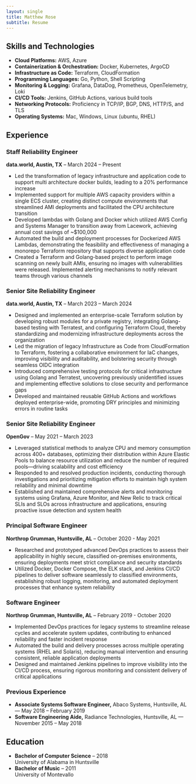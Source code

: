 ```yaml
---
layout: single
title: Matthew Rose
subtitle: Resume
---
```


## Skills and Technologies
- **Cloud Platforms:** AWS, Azure
- **Containerization & Orchestration:** Docker, Kubernetes, ArgoCD
- **Infrastructure as Code:** Terraform, CloudFormation
- **Programming Languages:** Go, Python, Shell Scripting
- **Monitoring & Logging:** Grafana, DataDog, Prometheus, OpenTelemetry, Loki
- **CI/CD Tools:** Jenkins, GitHub Actions, various build tools
- **Networking Protocols:** Proficiency in TCP/IP, BGP, DNS, HTTP/S, and TLS
- **Operating Systems:** Mac, Windows, Linux (ubuntu, RHEL)

## Experience

### Staff Reliability Engineer
**data.world, Austin, TX** – March 2024 – Present
- Led the transformation of legacy infrastructure and application code to support multi architecture docker builds, leading to a 20% performance increase
- Implemented support for multiple AWS capacity providers within a single ECS cluster, creating distinct compute environments that streamlined AMI deployments and facilitated the CPU architecture transition
- Developed lambdas with Golang and Docker which utilized AWS Config and Systems Manager to transition away from Lacework, achieving annual cost savings of ~$100,000
- Automated the build and deployment processes for Dockerized AWS Lambdas, demonstrating the feasibility and effectiveness of managing a monorepo Terraform repository that supports diverse application code
- Created a Terraform and Golang-based project to perform image scanning on newly built AMIs, ensuring no images with vulnerabilities were released. Implemented alerting mechanisms to notify relevant teams through various channels

### Senior Site Reliability Engineer
**data.world, Austin, TX** – March 2023 – March 2024
- Designed and implemented an enterprise-scale Terraform solution by developing robust modules for a private registry, integrating Golang-based testing with Terratest, and configuring Terraform Cloud, thereby standardizing and modernizing infrastructure deployments across the organization
- Led the migration of legacy Infrastructure as Code from CloudFormation to Terraform, fostering a collaborative environment for IaC changes, improving visibility and auditability, and bolstering security through seamless OIDC integration
- Introduced comprehensive testing protocols for critical infrastructure using Golang and Terratest, uncovering previously unidentified issues and implementing effective solutions to close security and performance gaps
- Developed and maintained reusable GitHub Actions and workflows deployed enterprise-wide, promoting DRY principles and minimizing errors in routine tasks

### Senior Site Reliability Engineer
**OpenGov** – May 2021 – March 2023
- Leveraged statistical methods to analyze CPU and memory consumption across 400+ databases, optimizing their distribution within Azure Elastic Pools to balance resource utilization and reduce the number of required pools—driving scalability and cost efficiency
- Responded to and resolved production incidents, conducting thorough investigations and prioritizing mitigation efforts to maintain high system reliability and minimal downtime
- Established and maintained comprehensive alerts and monitoring systems using Grafana, Azure Monitor, and New Relic to track critical SLIs and SLOs across infrastructure and applications, ensuring proactive issue detection and system health

### Principal Software Engineer
**Northrop Grumman, Huntsville, AL** – October 2020 - May 2021
- Researched and prototyped advanced DevOps practices to assess their applicability in highly secure, classified on-premises environments, ensuring deployments meet strict compliance and security standards
- Utilized Docker, Docker Compose, the ELK stack, and Jenkins CI/CD pipelines to deliver software seamlessly to classified environments, establishing robust logging, monitoring, and automated deployment processes that enhance system reliability

### Software Engineer
**Northrop Grumman, Huntsville, AL** – February 2019 - October 2020
- Implemented DevOps practices for legacy systems to streamline release cycles and accelerate system updates, contributing to enhanced reliability and faster incident response
- Automated the build and delivery processes across multiple operating systems (RHEL and Solaris), reducing manual intervention and ensuring consistent, reliable application deployments
- Designed and maintained Jenkins pipelines to improve visibility into the CI/CD process, ensuring rigorous monitoring and consistent delivery of critical applications

### Previous Experience
- **Associate Systems Software Engineer,** Abaco Systems, Huntsville, AL — May 2018 – February 2019
- **Software Engineering Aide,** Radiance Technologies, Huntsville, AL — November 2015 – May 2018

## Education
- **Bachelor of Computer Science** – 2018  
  University of Alabama in Huntsville
- **Bachelor of Music** – 2011  
  University of Montevallo

